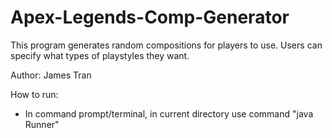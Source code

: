 # Apex-Legends-Comp-Generator
This program generates random compositions for players to use. Users can specify what types of playstyles they want.

Author: James Tran

How to run:
- In command prompt/terminal, in current directory use command "java Runner"
